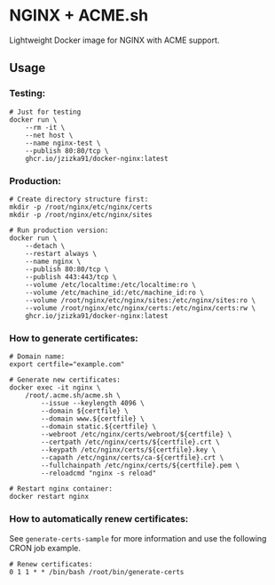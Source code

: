# NGINX + ACME.sh

Lightweight Docker image for NGINX with ACME support.

## Usage

### Testing:

    # Just for testing
    docker run \
        --rm -it \
        --net host \
        --name nginx-test \
        --publish 80:80/tcp \
        ghcr.io/jzizka91/docker-nginx:latest

### Production:

    # Create directory structure first:
    mkdir -p /root/nginx/etc/nginx/certs
    mkdir -p /root/nginx/etc/nginx/sites
    
    # Run production version:
    docker run \
        --detach \
        --restart always \
        --name nginx \
        --publish 80:80/tcp \
        --publish 443:443/tcp \
        --volume /etc/localtime:/etc/localtime:ro \
        --volume /etc/machine_id:/etc/machine_id:ro \
        --volume /root/nginx/etc/nginx/sites:/etc/nginx/sites:ro \
        --volume /root/nginx/etc/nginx/certs:/etc/nginx/certs:rw \
        ghcr.io/jzizka91/docker-nginx:latest

### How to generate certificates:

    # Domain name:
    export certfile="example.com"
    
    # Generate new certificates:
    docker exec -it nginx \
        /root/.acme.sh/acme.sh \
            --issue --keylength 4096 \
            --domain ${certfile} \
            --domain www.${certfile} \
            --domain static.${certfile} \
            --webroot /etc/nginx/certs/webroot/${certfile} \
            --certpath /etc/nginx/certs/${certfile}.crt \
            --keypath /etc/nginx/certs/${certfile}.key \
            --capath /etc/nginx/certs/ca-${certfile}.crt \
            --fullchainpath /etc/nginx/certs/${certfile}.pem \
            --reloadcmd "nginx -s reload"
    
    # Restart nginx container:
    docker restart nginx

### How to automatically renew certificates:

See `generate-certs-sample` for more information and use the following CRON job example.

    # Renew certificates:
    0 1 1 * * /bin/bash /root/bin/generate-certs
